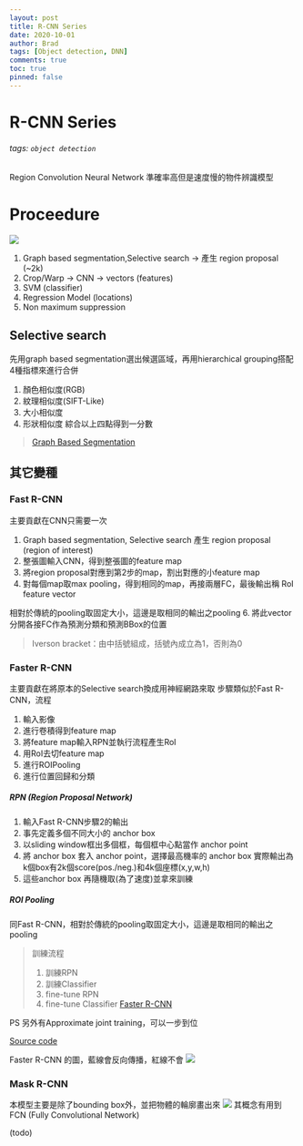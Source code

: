 ```yaml
---
layout: post
title: R-CNN Series
date: 2020-10-01
author: Brad
tags: [Object detection, DNN]
comments: true
toc: true
pinned: false
---
```



# R-CNN Series
###### tags: `object detection`
Region Convolution Neural Network
準確率高但是速度慢的物件辨識模型

<!-- more -->

# Proceedure
![](https://i.imgur.com/JjGPlBs.png)

1. Graph based segmentation,Selective search $\rightarrow$ 產生 region proposal (~2k)
2. Crop/Warp $\rightarrow$ CNN $\rightarrow$ vectors (features)
3. SVM (classifier)
4. Regression Model (locations)
5. Non maximum suppression

## Selective search

先用graph based segmentation選出候選區域，再用hierarchical grouping搭配4種指標來進行合併
1. 顏色相似度(RGB)
2. 紋理相似度(SIFT-Like)
3. 大小相似度
4. 形狀相似度
綜合以上四點得到一分數


> [Graph Based Segmentation](https://blog.csdn.net/ttransposition/article/details/38024557)


## 其它變種
### Fast R-CNN
主要貢獻在CNN只需要一次
1. Graph based segmentation, Selective search 產生 region proposal (region of interest)
2. 整張圖輸入CNN，得到整張圖的feature map
3. 將region proposal對應到第2步的map，割出對應的小feature map
4. 對每個map取max pooling，得到相同的map，再接兩層FC，最後輸出稱 RoI feature vector

相對於傳統的pooling取固定大小，這邊是取相同的輸出之pooling
6. 將此vector分開各接FC作為預測分類和預測BBox的位置

> Iverson bracket：由中括號組成，括號內成立為1，否則為0

### Faster R-CNN
主要貢獻在將原本的Selective search換成用神經網路來取
步驟類似於Fast R-CNN，流程

1. 輸入影像
2. 進行卷積得到feature map
3. 將feature map輸入RPN並執行流程產生RoI
4. 用RoI去切feature map
5. 進行ROIPooling
6. 進行位置回歸和分類

##### RPN (Region Proposal Network)
1. 輸入Fast R-CNN步驟2的輸出
2. 事先定義多個不同大小的 anchor box
3. 以sliding window框出多個框，每個框中心點當作 anchor point
4. 將 anchor box 套入 anchor point，選擇最高機率的 anchor box
實際輸出為k個box有2k個score(pos./neg.)和4k個座標(x,y,w,h)
6. 這些anchor box 再隨機取(為了速度)並拿來訓練
##### ROI Pooling
同Fast R-CNN，相對於傳統的pooling取固定大小，這邊是取相同的輸出之pooling

> 訓練流程
> 1. 訓練RPN
> 2. 訓練Classifier
> 3. fine-tune RPN
> 4. fine-tune Classifier 
> [Faster R-CNN](https://zhuanlan.zhihu.com/p/32404424)

PS 另外有Approximate joint training，可以一步到位

[Source code](https://github.com/chenyuntc/simple-faster-rcnn-pytorch)

Faster R-CNN 的圖，藍線會反向傳播，紅線不會
![](https://i.imgur.com/QIVvoXm.png)

### Mask R-CNN
本模型主要是除了bounding box外，並把物體的輪廓畫出來
![](https://i.imgur.com/2bGL55M.png)
其概念有用到FCN (Fully Convolutional Network)

(todo)

